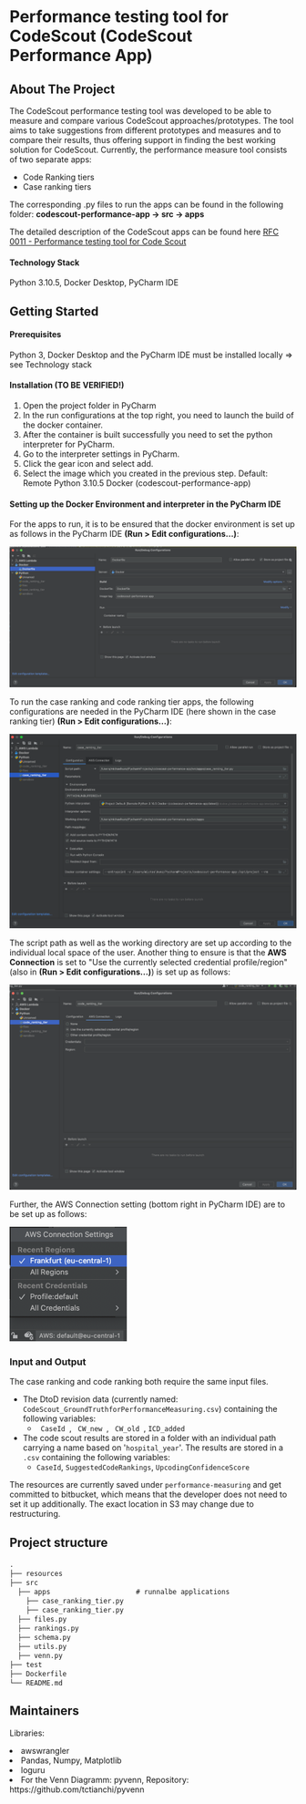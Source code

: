 
# Performance testing tool for CodeScout (CodeScout Performance App)

## About The Project

The CodeScout performance testing tool was developed to be able to measure and compare various CodeScout approaches/prototypes. 
The tool aims to take suggestions from different prototypes and measures and to compare their results, thus offering support
in finding the best working solution for CodeScout. 
Currently, the performance measure tool consists of two separate apps: 
- Code Ranking tiers
- Case ranking tiers

The corresponding .py files to run the apps can be found in the following folder: **codescout-performance-app &rarr; src &rarr; apps** 


The detailed description of the CodeScout apps can be found here [RFC 0011 - Performance testing tool for Code Scout](https://www.notion.so/aimedic/RFC-0011-Performance-testing-tool-for-Code-Scout-554e9d35b96845afa42c70f7fe8ccef2)


<h4>Technology Stack </h4>

Python 3.10.5, Docker Desktop, PyCharm IDE


<h2>Getting Started </h2>

<h4>Prerequisites</h4>

Python 3, Docker Desktop and the PyCharm IDE must be installed locally => see Technology stack

<h4>Installation (TO BE VERIFIED!) </h4>

1. Open the project folder in PyCharm 
2. In the run configurations at the top right, you need to launch the build of the docker container.
3. After the container is built successfully you need to set the python interpreter for PyCharm.
4. Go to the interpreter settings in PyCharm.
5. Click the gear icon and select add.
6. Select the image which you created in the previous step. Default: Remote Python 3.10.5 Docker (codescout-performance-app)

<h4>Setting up the Docker Environment and interpreter in the PyCharm IDE</h4>

For the apps to run, it is to be ensured that the docker environment is set up as follows in the PyCharm IDE 
<b>(Run > Edit configurations...)</b>:


<img src="resources/images/readme/run_debug_config_docker.png"/>

To run the case ranking and code ranking tier apps, the following configurations are needed in the PyCharm IDE 
(here shown in the case ranking tier) <b>(Run > Edit configurations...)</b>:

<img src="resources/images/readme/config_case_ranking.png"/>

The script path as well as the working directory are set up according to the individual local space of the user.
Another thing to ensure is that the <b>AWS Connection</b> is set to "Use the currently selected credential profile/region" (also in <b>(Run > Edit configurations...)</b>) is set up as follows:

<img src="resources/images/readme/aws_config.png"/>

Further, the AWS Connection setting (bottom right in PyCharm IDE) are to be set up as follows:

<img height="201" src="resources/images/readme/aws_connection_settings.png" width="206"/>


### Input and Output

The case ranking and code ranking both require the same input files. 

- The DtoD revision data (currently named: <code>CodeScout_GroundTruthforPerformanceMeasuring.csv</code>) containing the following variables:
    - <code> CaseId </code>, <code> CW_new </code>, <code> CW_old </code>, <code>ICD_added</code>
- The code scout results are stored in a folder with an individual path carrying a name based on '<code>hospital_year</code>'. The results are stored
in a <code>.csv</code> containing the following variables: 
  - <code>CaseId</code>, <code>SuggestedCodeRankings</code>, <code>UpcodingConfidenceScore</code> 


The resources are currently saved under <code>performance-measuring</code> and get committed to bitbucket, 
which means that the developer does not need to set it up additionally. The exact location in S3 may change due 
to restructuring. 


## Project structure

    .
    ├── resources                   
    ├── src                      
      ├── apps                     # runnalbe applications
        ├── case_ranking_tier.py  
        ├── case_ranking_tier.py    
      ├── files.py                  
      ├── rankings.py
      ├── schema.py                  
      ├── utils.py
      ├── venn.py
    ├── test                 
    ├── Dockerfile
    └── README.md

   
## Maintainers


<p>Libraries:</p>
<li>awswrangler</li>
<li>Pandas, Numpy, Matplotlib</li>
<li>loguru</li>
<li>For the Venn Diagramm: pyvenn, Repository: https://github.com/tctianchi/pyvenn </li> 



